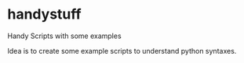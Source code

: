 # handystuff
Handy Scripts with some examples

Idea is to create some example scripts to understand python syntaxes.
